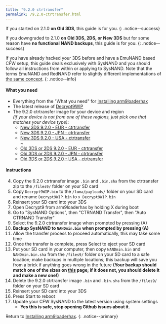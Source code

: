 ```yaml
---
title: "9.2.0 ctrtransfer"
permalink: /9.2.0-ctrtransfer.html
---
```


If you started on 2.1.0 **on Old 3DS**, this guide is for you.
{: .notice--success}

If you downgraded to 2.1.0 **on Old 3DS, 2DS, or New 3DS** but for some reason have **no functional NAND backups**, this guide is for you.
{: .notice--success}

If you have already hacked your 3DS before and have a EmuNAND based CFW setup, this guide deals exclusively with SysNAND and you should follow all instructions from within or applying to SysNAND. Note that the terms EmuNAND and RedNAND refer to slightly different implementations of [the same concept](http://3dbrew.org/wiki/NAND_Redirection).
{: .notice--info}

#### What you need

* Everything from the "What you need" for [Installing arm9loaderhax](installing-arm9loaderhax)
* The latest release of [Decrypt9WIP](https://github.com/d0k3/Decrypt9WIP/releases/latest)
* The 9.2.0 ctrtransfer image for your device and region     
*(if your device is not from one of these regions, just pick one that matches your device type)*:
  +    <a href="https://plailect.github.io/Guide/torrents/9.2.0-20E_ctrtransfer_n3ds.torrent" target="_blank">New 3DS 9.2.0 - EUR - ctrtransfer</a>   
  +    <a href="https://plailect.github.io/Guide/torrents/9.2.0-20J_ctrtransfer_n3ds.torrent" target="_blank">New 3DS 9.2.0 - JPN - ctrtransfer</a>     
  +    <a href="https://plailect.github.io/Guide/torrents/9.2.0-20U_ctrtransfer_n3ds.torrent" target="_blank">New 3DS 9.2.0 - USA - ctrtransfer</a>    
~
  +    <a href="https://plailect.github.io/Guide/torrents/9.2.0-20E_ctrtransfer_o3ds.torrent" target="_blank">Old 3DS or 2DS 9.2.0 - EUR - ctrtransfer</a>     
  +    <a href="https://plailect.github.io/Guide/torrents/9.2.0-20J_ctrtransfer_o3ds.torrent" target="_blank">Old 3DS or 2DS 9.2.0 - JPN - ctrtransfer</a>     
  +    <a href="https://plailect.github.io/Guide/torrents/9.2.0-20U_ctrtransfer_o3ds.torrent" target="_blank">Old 3DS or 2DS 9.2.0 - USA - ctrtransfer</a>

#### Instructions

4. Copy the 9.2.0 ctrtransfer image `.bin` and `.bin.sha` from the ctrtransfer zip to the `/files9/` folder on your SD card
5. Copy `Decrypt9WIP.bin` to the `/luma/payloads/` folder on your SD card and rename `Decrypt9WIP.bin` to `x_Decrypt9WIP.bin`
6. Reinsert your SD card into your 3DS
7. Open Decrypt9 from arm9loaderhax by holding X during boot
8. Go to "SysNAND Options", then "CTRNAND Transfer", then "Auto CTRNAND Transfer"
9. Select the 9.2.0 ctrtransfer image when prompted by pressing (A)
10. **Backup SysNAND to `NANDmin.bin` when prompted by pressing (A)**
11. Allow the transfer process to proceed automatically, this may take some time
12. Once the transfer is complete, press Select to eject your SD card
13. Put your SD card in your computer, then copy `NANDmin.bin` and `NANDmin.bin.sha` from the `/files9/` folder on your SD card to a safe location; make backups in multiple locations; this backup will save you from a brick if anything goes wrong in the future **(Your backup should match one of the sizes on [this](nand-size) page; if it does not, you should delete it and make a new one!)**
14. Delete the 9.2.0 ctrtransfer image `.bin` and `.bin.sha` from the `/files9/` folder on your SD card
15. Reinsert your SD card into your 3DS
16. Press Start to reboot
17. Update your CFW SysNAND to the latest version using system settings
    + **Yes this is safe, stop opening Github issues about it.**

Return to [Installing arm9loaderhax](installing-arm9loaderhax).
{: .notice--primary}
